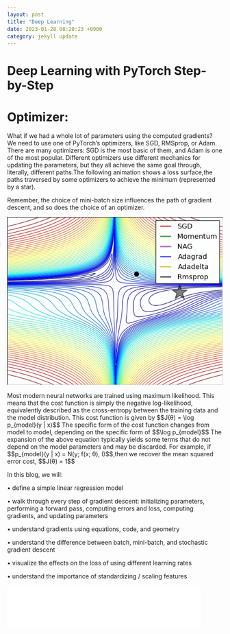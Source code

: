 ```yaml
---
layout: post
title: "Deep Learning"
date: 2023-01-28 08:20:23 +0900
category: jekyll update
---
```

# Deep Learning with PyTorch Step-by-Step

#  Optimizer:

What if we had a whole lot of parameters using the computed gradients?
We need to use one of PyTorch’s optimizers, like SGD, RMSprop, or Adam.
There are many optimizers: SGD is the most basic of them, and Adam is one of the most popular.
Different optimizers use different mechanics for updating the parameters, but they all achieve 
the same goal through, literally, different paths.The following animation shows a loss surface,the paths traversed by some optimizers to achieve the minimum (represented by a star).

Remember, the choice of mini-batch size influences the path of gradient descent, and so does the choice of an optimizer.

<p align="left">
<img src="/assets/figures/opt2.gif"/>
</p>
Most modern neural networks are trained using maximum likelihood. This means that the cost function is simply the negative log-likelihood, equivalently described as the cross-entropy between the training data and the model distribution. This cost function is given by
 $$J(θ) = \log p_{model}(y | x)$$
The specific form of the cost function changes from model to model, depending on the specific form of $$\log p_{model}$$ The expansion of the above equation typically yields some terms that do not depend on the model parameters and may be discarded. 
For example, if $$p_{model}(y | x) = N(y; f(x; θ), I)$$,then we recover the mean squared error cost,
$$J(θ) = 1$$

In this blog, we will:

• define a simple linear regression model

• walk through every step of gradient descent: initializing parameters,
performing a forward pass, computing errors and loss, computing gradients, and updating parameters

• understand gradients using equations, code, and geometry

• understand the difference between batch, mini-batch, and stochastic gradient descent

• visualize the effects on the loss of using different learning rates

• understand the importance of standardizing / scaling features

 <iframe src="/assets/Chapter00.html"
 onload='javascript:(function(o){o.style.height=o.contentWindow.document.body.scrollHeight+"px";}(this));'
   style="height:100px;width:90%;border:none;overflow:hidden;">
 </iframe>
